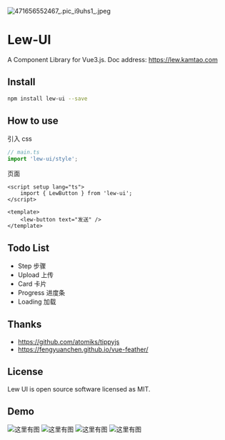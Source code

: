 ![471656552467_.pic_i9uhs1_.jpeg](https://cdn.jsdelivr.net/gh/lewkamtao/PicHub-Cloud@master/PicHub/471656552467_.pic_i9uhs1_.jpeg)

# Lew-UI

A Component Library for Vue3.js. Doc address: https://lew.kamtao.com

## Install

```bash
npm install lew-ui --save
```

## How to use

引入 css

```js
// main.ts
import 'lew-ui/style';
```

页面

```vue
<script setup lang="ts">
    import { LewButton } from 'lew-ui';
</script>

<template>
    <lew-button text="发送" />
</template>
```

## Todo List

-   Step 步骤
-   Upload 上传
-   Card 卡片
-   Progress 进度条
-   Loading 加载

## Thanks

-   https://github.com/atomiks/tippyjs
-   https://fengyuanchen.github.io/vue-feather/

## License

Lew UI is open source software licensed as MIT.

## Demo

![这里有图](https://github.com/lewkamtao/lew-ui/blob/dev/images/6221709887502_.pic.jpg)
![这里有图](https://github.com/lewkamtao/lew-ui/blob/dev/images/6231709887502_.pic.jpg)
![这里有图](https://github.com/lewkamtao/lew-ui/blob/dev/images/6241709887502_.pic.jpg)
![这里有图](https://github.com/lewkamtao/lew-ui/blob/dev/images/6251709887502_.pic.jpg)
